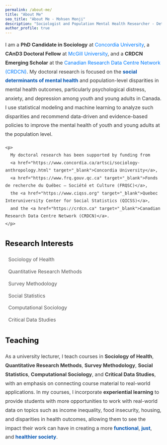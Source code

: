 ```yaml
---
permalink: /about-me/
title: "About Me"
seo_title: "About Me - Mohsen Monji"
description: "Sociologist and Population Mental Health Researcher - Detailed Bio"
author_profile: true
---
```


<style>
  .about-section {
    margin-bottom: 40px;
  }

  .about-content {
    line-height: 1.8;
    color: #333;
    font-size: 1rem;
  }

  .about-content a {
    color: #007bff;
    text-decoration: none;
  }

  .about-content a:hover {
    text-decoration: underline;
  }

  .about-section h3 {
    font-size: 1.5rem;
    color: black;
    margin-top: 30px;
    margin-bottom: 15px;
  }

  .about-section ul {
    list-style-type: none;
    padding: 0;
  }

  .about-section ul li {
    margin-bottom: 10px;
    color: #555;
    font-size: 1rem;
  }

  .icon {
    margin-right: 10px;
    color: #007bff;
  }

  .highlight {
    font-weight: bold;
    color: #0056b3;
  }
</style>

<div class="about-section">
  <div class="about-content">
    <p>
      I am a <strong>PhD Candidate in Sociology</strong> at 
      <a href="https://www.concordia.ca/artsci/sociology-anthropology.html" target="_blank">Concordia University</a>, 
      a <strong>CAnD3 Doctoral Fellow</strong> at 
      <a href="https://www.mcgill.ca/cand3/our-people/fellows-2024-25" target="_blank">McGill University</a>, 
      and a <strong>CRDCN Emerging Scholar</strong> at the 
      <a href="https://crdcn.ca" target="_blank">Canadian Research Data Centre Network (CRDCN)</a>. My doctoral research is focused on the 
      <span class="highlight">social determinants of mental health</span> and population-level disparities in mental health outcomes, particularly psychological distress, anxiety, and depression among youth and young adults in Canada. 
      I use statistical modeling and machine learning to analyze such disparities and recommend data-driven and evidence-based policies to improve the mental health of youth and young adults at the population level.
    </p>

    <p>
      My doctoral research has been supported by funding from 
      <a href="https://www.concordia.ca/artsci/sociology-anthropology.html" target="_blank">Concordia University</a>, 
      <a href="https://www.frq.gouv.qc.ca" target="_blank">Fonds de recherche du Québec – Société et Culture (FRQSC)</a>, 
      the <a href="https://www.ciqss.org" target="_blank">Quebec Interuniversity Center for Social Statistics (QICSS)</a>, 
      and the <a href="https://crdcn.ca" target="_blank">Canadian Research Data Centre Network (CRDCN)</a>.
    </p>
  </div>

  <div class="about-content">
    <h3>Research Interests</h3>
    <ul>
     <li><i class="fas fa-pills icon"></i> Sociology of Health</li>
      <li><i class="fas fa-database icon"></i> Quantitative Research Methods</li>
      <li><i class="fas fa-chart-line icon"></i> Survey Methodology</li>
      <li><i class="fas fa-table icon"></i> Social Statistics</li>
      <li><i class="fas fa-laptop-code icon"></i> Computational Sociology</li>
      <li><i class="fas fa-database icon"></i> Critical Data Studies</li>
    </ul>
  </div>

  <div class="about-content">
    <h3>Teaching</h3>
    <p>
      As a university lecturer, I teach courses in <strong>Sociology of Health</strong>, 
      <strong>Quantitative Research Methods</strong>, <strong>Survey Methodology</strong>, 
      <strong>Social Statistics</strong>, <strong>Computational Sociology</strong>, and 
      <strong>Critical Data Studies</strong>, with an emphasis on connecting course material to real-world applications. In my courses, I incorporate 
      <strong>experiential learning</strong> to provide students with more opportunities to work with real-world data on topics such as income inequality, food insecurity, housing, and disparities in health outcomes, allowing them to see the impact their work can have in creating a more 
      <span class="highlight">functional</span>, <span class="highlight">just</span>, and <span class="highlight">healthier society</span>.
    </p>
  </div>
</div>

